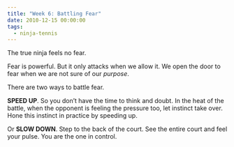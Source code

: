 ```yaml
---
title: "Week 6: Battling Fear"
date: 2010-12-15 00:00:00
tags:
  - ninja-tennis
---
```


The true ninja feels no fear.

Fear is powerful. But it only attacks when we allow it. We open the door to fear when we are not sure of our _purpose_.

There are two ways to battle fear.

**SPEED UP**. So you don’t have the time to think and doubt. In the heat of the battle, when the opponent is feeling the pressure too, let instinct take over. Hone this instinct in practice by speeding up.

Or **SLOW DOWN**. Step to the back of the court. See the entire court and feel your pulse. You are the one in control.
